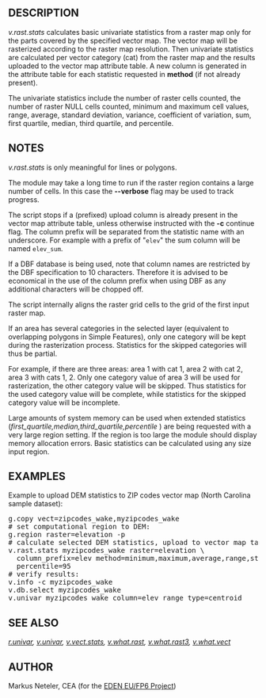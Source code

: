 <h2>DESCRIPTION</h2>

<em>v.rast.stats</em> calculates basic univariate statistics from
a raster map only for the parts covered by the specified vector map.
The vector map will be rasterized according to the raster map resolution.
Then univariate statistics are calculated per vector category (cat) from
the raster map and the results uploaded to the vector map attribute table.
A new column is generated in the attribute table for each statistic requested
in <b>method</b> (if not already present).
<p>
The univariate statistics include the number of raster cells counted,
the number of raster NULL cells counted, minimum
and maximum cell values, range, average, <!-- r.univar: arithmetic mean -->
standard deviation, variance, coefficient of variation, sum, first quartile,
median, third quartile, and percentile.

<h2>NOTES</h2>

<em>v.rast.stats</em> is only meaningful for lines or polygons.
<p>
The module may take a long time to run if the raster region contains a large
number of cells. In this case the <b>--verbose</b> flag may be used to track
progress.
<p>The script stops if a (prefixed) upload column is already present in the
vector map attribute table, unless otherwise instructed with the <b>-c</b>
continue flag. The column prefix will be separated from the statistic name
with an underscore. For example with a prefix of "<code>elev</code>" the sum
column will be named <code>elev_sum</code>.
<p>If a DBF database is being used, note that column names are restricted by the
DBF specification to 10 characters. Therefore it is advised to be economical
in the use of the column prefix when using DBF as any additional characters
will be chopped off.
<p>The script internally aligns the raster grid cells to the grid of the first
input raster map.
<p>If an area has several categories in the selected layer (equivalent
to overlapping polygons in Simple Features), only one category will be
kept during the rasterization process. Statistics for the skipped
categories will thus be partial.
<p>
For example, if there are three areas: area 1 with cat 1, area 2 with
cat 2, area 3 with cats 1, 2. Only one category value of area 3 will be
used for rasterization, the other category value will be skipped. Thus
statistics for the used category value will be complete, while
statistics for the skipped category value will be incomplete.
<p><!-- r.univar limitation -->
Large amounts of system memory can be used when extended statistics
(<em>first_quartile,median,third_quartile,percentile </em>) are being requested
with a very large region setting. If the region is too large the module
should display memory allocation errors. Basic statistics can be calculated
using any size input region.

<h2>EXAMPLES</h2>

Example to upload DEM statistics to ZIP codes vector map
(North Carolina sample dataset):

<div class="code"><pre>
g.copy vect=zipcodes_wake,myzipcodes_wake
# set computational region to DEM:
g.region raster=elevation -p
# calculate selected DEM statistics, upload to vector map table:
v.rast.stats myzipcodes_wake raster=elevation \
  column_prefix=elev method=minimum,maximum,average,range,stddev,percentile \
  percentile=95
# verify results:
v.info -c myzipcodes_wake
v.db.select myzipcodes_wake
v.univar myzipcodes_wake column=elev_range type=centroid
</pre></div>

<h2>SEE ALSO</h2>

<em>
<a href="r.univar.html">r.univar</a>,
<a href="v.univar.html">v.univar</a>,
<a href="v.vect.stats.html">v.vect.stats</a>,
<a href="v.what.rast.html">v.what.rast</a>,
<a href="v.what.rast3.html">v.what.rast3</a>,
<a href="v.what.vect.html">v.what.vect</a>
</em>

<h2>AUTHOR</h2>

Markus Neteler, CEA (for the <a href="https://cordis.europa.eu/project/id/10284">EDEN EU/FP6 Project</a>)
